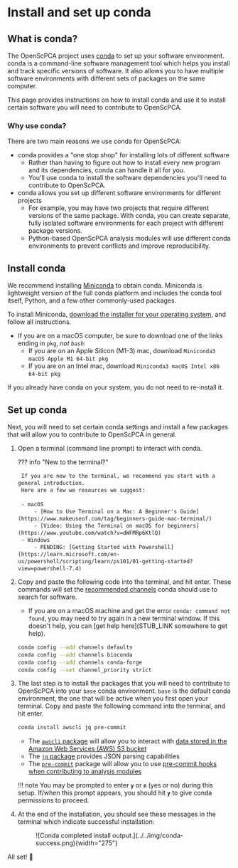 # Install and set up conda

## What is conda?

The OpenScPCA project uses [conda](https://docs.anaconda.com/free/miniconda/index.html) to set up your software environment.
conda is a command-line software management tool which helps you install and track specific versions of software.
It also allows you to have multiple software environments with different sets of packages on the same computer.

This page provides instructions on how to install conda and use it to install certain software you will need to contribute to OpenScPCA.


### Why use conda?

There are two main reasons we use conda for OpenScPCA:

- conda provides a "one stop shop" for installing lots of different software
    - Rather than having to figure out how to install every new program and its dependencies, conda can handle it all for you.
    - You'll use conda to install the software dependencies you'll need to contribute to OpenScPCA.
- conda allows you set up different software environments for different projects
    - For example, you may have two projects that require different versions of the same package.
    With conda, you can create separate, fully isolated software environments for each project with different package versions.
    - Python-based OpenScPCA analysis modules will use different conda environments to prevent conflicts and improve reproducibility.


## Install conda

We recommend installing [Miniconda](https://docs.anaconda.com/free/miniconda/index.html) to obtain conda.
Miniconda is lightweight version of the full conda platform and includes the conda tool itself, Python, and a few other commonly-used packages.

To install Miniconda, [download the installer for your operating system](https://docs.anaconda.com/free/miniconda/), and follow all instructions.

  - If you are on a macOS computer, be sure to download one of the links ending in `pkg`, _not `bash`_:
    - If you are on an Apple Silicon (M1-3) mac, download `Miniconda3 macOS Apple M1 64-bit pkg`
    - If you are on an Intel mac, download `Miniconda3 macOS Intel x86 64-bit pkg`

If you already have conda on your system, you do not need to re-install it.

## Set up conda

Next, you will need to set certain conda settings and install a few packages that will allow you to contribute to OpenScPCA in general.

1. Open a terminal (command line prompt) to interact with conda.

    ??? info "New to the terminal?"

        If you are new to the terminal, we recommend you start with a general introduction.
        Here are a few we resources we suggest:

        - macOS
            - [How to Use Terminal on a Mac: A Beginner's Guide](https://www.makeuseof.com/tag/beginners-guide-mac-terminal/)
            - [Video: Using the Terminal on macOS for beginners](https://www.youtube.com/watch?v=dWFMRp6KtlQ)
        - Windows
            - PENDING: [Getting Started with Powershell](https://learn.microsoft.com/en-us/powershell/scripting/learn/ps101/01-getting-started?view=powershell-7.4)


1. Copy and paste the following code into the terminal, and hit enter.
These commands will set the [recommended channels](https://docs.conda.io/projects/conda/en/latest/user-guide/concepts/channels.html) conda should use to search for software.
    - If you are on a macOS machine and get the error `conda: command not found`, you may need to try again in a new terminal window.
    If this doesn't help, you can [get help here](STUB_LINK somewhere to get help).

    ```sh
    conda config --add channels defaults
    conda config --add channels bioconda
    conda config --add channels conda-forge
    conda config --set channel_priority strict
    ```


1. The last step is to install the packages that you will need to contribute to OpenScPCA into your `base` conda environment.
`base` is the default conda environment, the one that will be active when you first open your terminal.
Copy and paste the following command into the terminal, and hit enter.

    ```sh
    conda install awscli jq pre-commit
    ```

    - The [`awscli` package](https://pypi.org/project/awscli/) will allow you to interact with [data stored in the Amazon Web Services (AWS) S3 bucket](STUB_LINK)
    - The [`jq` package](https://pypi.org/project/jq/) provides JSON parsing capabilities
    - The [`pre-commit`](https://pypi.org/project/pre-commit/) package will allow you to use [pre-commit hooks when contributing to analysis modules](STUB_LINK)

    !!! note
        You may be prompted to enter **`y`** or **`n`** (yes or no) during this setup.
        If/when this prompt appears, you should hit **`y`** to give conda permissions to proceed.


1. At the end of the installation, you should see these messages in the terminal which indicate successful installation:

    <figure markdown="span">
        ![Conda completed install output.](../../img/conda-success.png){width="275"}
    </figure>


All set! 🎉
